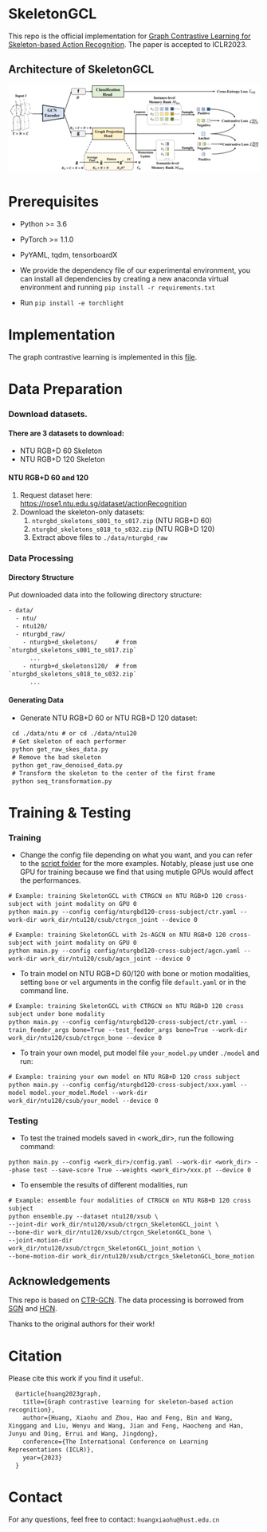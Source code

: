 # SkeletonGCL
This repo is the official implementation for [Graph Contrastive Learning for Skeleton-based Action Recognition](https://arxiv.org/abs/2301.10900). The paper is accepted to ICLR2023.

## Architecture of SkeletonGCL
![image](src/framework.png)
# Prerequisites

- Python >= 3.6
- PyTorch >= 1.1.0
- PyYAML, tqdm, tensorboardX

- We provide the dependency file of our experimental environment, you can install all dependencies by creating a new anaconda virtual environment and running `pip install -r requirements.txt `
- Run `pip install -e torchlight` 

# Implementation
The graph contrastive learning is implemented in this [file](https://github.com/OliverHxh/SkeletonGCL/blob/main/model/loss.py).

# Data Preparation

### Download datasets.

#### There are 3 datasets to download:

- NTU RGB+D 60 Skeleton
- NTU RGB+D 120 Skeleton

#### NTU RGB+D 60 and 120

1. Request dataset here: https://rose1.ntu.edu.sg/dataset/actionRecognition
2. Download the skeleton-only datasets:
   1. `nturgbd_skeletons_s001_to_s017.zip` (NTU RGB+D 60)
   2. `nturgbd_skeletons_s018_to_s032.zip` (NTU RGB+D 120)
   3. Extract above files to `./data/nturgbd_raw`

### Data Processing

#### Directory Structure

Put downloaded data into the following directory structure:

```
- data/
  - ntu/
  - ntu120/
  - nturgbd_raw/
    - nturgb+d_skeletons/     # from `nturgbd_skeletons_s001_to_s017.zip`
      ...
    - nturgb+d_skeletons120/  # from `nturgbd_skeletons_s018_to_s032.zip`
      ...
```

#### Generating Data

- Generate NTU RGB+D 60 or NTU RGB+D 120 dataset:

```
 cd ./data/ntu # or cd ./data/ntu120
 # Get skeleton of each performer
 python get_raw_skes_data.py
 # Remove the bad skeleton 
 python get_raw_denoised_data.py
 # Transform the skeleton to the center of the first frame
 python seq_transformation.py
```

# Training & Testing

### Training

- Change the config file depending on what you want, and you can refer to the [script folder](https://github.com/OliverHxh/SkeletonGCL/tree/main/script) for the more examples. Notably, please just use one GPU for training because we find that using mutiple GPUs would affect the performances.

```
# Example: training SkeletonGCL with CTRGCN on NTU RGB+D 120 cross-subject with joint modality on GPU 0
python main.py --config config/nturgbd120-cross-subject/ctr.yaml --work-dir work_dir/ntu120/csub/ctrgcn_joint --device 0
```
```
# Example: training SkeletonGCL with 2s-AGCN on NTU RGB+D 120 cross-subject with joint modality on GPU 0
python main.py --config config/nturgbd120-cross-subject/agcn.yaml --work-dir work_dir/ntu120/csub/agcn_joint --device 0
```

- To train model on NTU RGB+D 60/120 with bone or motion modalities, setting `bone` or `vel` arguments in the config file `default.yaml` or in the command line.

```
# Example: training SkeletonGCL with CTRGCN on NTU RGB+D 120 cross subject under bone modality
python main.py --config config/nturgbd120-cross-subject/ctr.yaml --train_feeder_args bone=True --test_feeder_args bone=True --work-dir work_dir/ntu120/csub/ctrgcn_bone --device 0
```

- To train your own model, put model file `your_model.py` under `./model` and run:

```
# Example: training your own model on NTU RGB+D 120 cross subject
python main.py --config config/nturgbd120-cross-subject/xxx.yaml --model model.your_model.Model --work-dir work_dir/ntu120/csub/your_model --device 0
```

### Testing

- To test the trained models saved in <work_dir>, run the following command:

```
python main.py --config <work_dir>/config.yaml --work-dir <work_dir> --phase test --save-score True --weights <work_dir>/xxx.pt --device 0
```

- To ensemble the results of different modalities, run 
```
# Example: ensemble four modalities of CTRGCN on NTU RGB+D 120 cross subject
python ensemble.py --dataset ntu120/xsub \
--joint-dir work_dir/ntu120/xsub/ctrgcn_SkeletonGCL_joint \
--bone-dir work_dir/ntu120/xsub/ctrgcn_SkeletonGCL_bone \
--joint-motion-dir work_dir/ntu120/xsub/ctrgcn_SkeletonGCL_joint_motion \
--bone-motion-dir work_dir/ntu120/xsub/ctrgcn_SkeletonGCL_bone_motion
```

## Acknowledgements

This repo is based on [CTR-GCN](https://github.com/Uason-Chen/CTR-GCN). The data processing is borrowed from [SGN](https://github.com/microsoft/SGN) and [HCN](https://github.com/huguyuehuhu/HCN-pytorch).

Thanks to the original authors for their work!

# Citation

Please cite this work if you find it useful:.

      @article{huang2023graph,
        title={Graph contrastive learning for skeleton-based action recognition},
        author={Huang, Xiaohu and Zhou, Hao and Feng, Bin and Wang, Xinggang and Liu, Wenyu and Wang, Jian and Feng, Haocheng and Han, Junyu and Ding, Errui and Wang, Jingdong},
        conference={The International Conference on Learning Representations (ICLR)},
        year={2023}
      }

# Contact
For any questions, feel free to contact: `huangxiaohu@hust.edu.cn`
